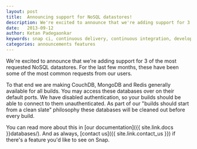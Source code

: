 ```yaml
---
layout: post
title:  Announcing support for NoSQL datastores!
description: We're excited to announce that we're adding support for 3 of the most requested NoSQL datastores; CouchDB, MongoDB and Redis generally available for all builds.
date:   2013-09-12
author: Ketan Padegaonkar
keywords: snap ci, continuous delivery, continuous integration, developer tools, github, NoSQL, CouchDB, MongoDB, Redis, datastores
categories: announcements features
---
```


We're excited to announce that we're adding support for 3 of the most requested NoSQL datastores. For the last few months, these have been some of the most common requests from our users.

To that end we are making CouchDB, MongoDB and Redis generally available for all builds. You may access these databases over on their default ports. We have disabled authentication, so your builds should be able to connect to them unauthenticated. As part of our "builds should start from a clean slate" philosophy these databases will be cleaned out before every build.

You can read more about this in [our documentation]({{ site.link.docs }}databases/). And as always, [contact us]({{ site.link.contact_us }}) if there's a feature you'd like to see on Snap.
